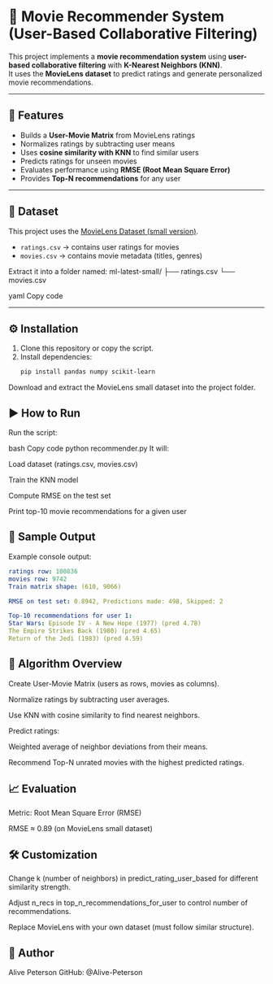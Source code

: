 # 🎥 Movie Recommender System (User-Based Collaborative Filtering)

This project implements a **movie recommendation system** using **user-based collaborative filtering** with **K-Nearest Neighbors (KNN)**.  
It uses the **MovieLens dataset** to predict ratings and generate personalized movie recommendations.

---

## 📌 Features
- Builds a **User-Movie Matrix** from MovieLens ratings
- Normalizes ratings by subtracting user means
- Uses **cosine similarity with KNN** to find similar users
- Predicts ratings for unseen movies
- Evaluates performance using **RMSE (Root Mean Square Error)**
- Provides **Top-N recommendations** for any user

---

## 📂 Dataset
This project uses the [MovieLens Dataset (small version)](https://grouplens.org/datasets/movielens/).  
- `ratings.csv` → contains user ratings for movies  
- `movies.csv` → contains movie metadata (titles, genres)

Extract it into a folder named:
ml-latest-small/
├── ratings.csv
└── movies.csv

yaml
Copy code

---

## ⚙️ Installation

1. Clone this repository or copy the script.
2. Install dependencies:
   ```bash
   pip install pandas numpy scikit-learn
Download and extract the MovieLens small dataset into the project folder.

## ▶️ How to Run
Run the script:

bash
Copy code
python recommender.py
It will:

Load dataset (ratings.csv, movies.csv)

Train the KNN model

Compute RMSE on the test set

Print top-10 movie recommendations for a given user

## 🔢 Sample Output
Example console output:

```yaml
ratings row: 100836
movies row: 9742
Train matrix shape: (610, 9066)

RMSE on test set: 0.8942, Predictions made: 498, Skipped: 2

Top-10 recommendations for user 1:
Star Wars: Episode IV - A New Hope (1977) (pred 4.78)
The Empire Strikes Back (1980) (pred 4.65)
Return of the Jedi (1983) (pred 4.59)
```

## 🧠 Algorithm Overview
Create User-Movie Matrix (users as rows, movies as columns).

Normalize ratings by subtracting user averages.

Use KNN with cosine similarity to find nearest neighbors.

Predict ratings:

Weighted average of neighbor deviations from their means.

Recommend Top-N unrated movies with the highest predicted ratings.

## 📈 Evaluation
Metric: Root Mean Square Error (RMSE)

RMSE ≈ 0.89 (on MovieLens small dataset)

## 🛠️ Customization
Change k (number of neighbors) in predict_rating_user_based for different similarity strength.

Adjust n_recs in top_n_recommendations_for_user to control number of recommendations.

Replace MovieLens with your own dataset (must follow similar structure).

## 👤 Author
Alive Peterson
GitHub: @Alive-Peterson

